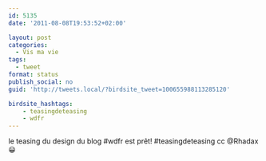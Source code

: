 ```yaml
---
id: 5135
date: '2011-08-08T19:53:52+02:00'

layout: post
categories:
  - Vis ma vie
tags:
  - tweet
format: status
publish_social: no
guid: 'http://tweets.local/?birdsite_tweet=100655988113285120'

birdsite_hashtags:
    - teasingdeteasing
    - wdfr
---
```


le teasing du design du blog #wdfr est prêt! #teasingdeteasing cc @Rhadax 😀